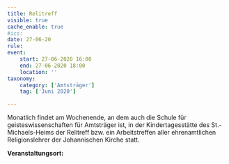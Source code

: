 ```yaml
---
title: Relitreff
visible: true
cache_enable: true
#ics: 
date: 27-06-20
rule: 
event:
	start: 27-06-2020 16:00
	end: 27-06-2020 18:00
	location: ''
taxonomy:
	category: ['Amtsträger']
	tag: ['Juni 2020']

---
```

Monatlich findet am Wochenende, an dem auch die Schule für geisteswissenschaften für Amtsträger ist, in der Kindertagesstätte des St.-Michaels-Heims der Relitreff bzw. ein Arbeitstreffen aller ehrenamtlichen Religionslehrer der Johannischen Kirche statt.



**Veranstaltungsort:** 


